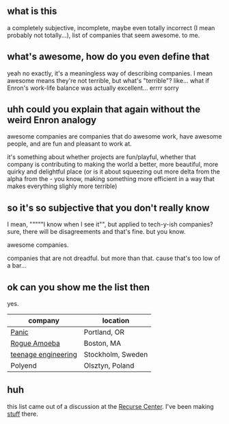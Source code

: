 ## what is this

a completely subjective, incomplete, maybe even totally incorrect (I mean probably not totally...), list of companies that seem awesome. to me.

## what's awesome, how do you even define that

yeah no exactly, it's a meaningless way of describing companies. I mean awesome means they're not terrible, but what's "terrible"? like... what if Enron's work-life balance was actually excellent... errrr sorry

## uhh could you explain that again without the weird Enron analogy

awesome companies are companies that do awesome work, have awesome people, and are fun and pleasant to work at.

it's something about whether projects are fun/playful, whether that company is contributing to making the world a better, more beautiful, more quirky and delightful place (or is it about squeezing out more delta from the alpha from the - you know, making something more efficient in a way that makes everything slighly more terrible)

## so it's so subjective that you don't really know

I mean, """""I know when I see it"", but applied to tech-y-ish companies? sure, there will be disagreements and that's fine. but you know.

awesome companies.

companies that are not dreadful. but more than that. cause that's too low of a bar...

## ok can you show me the list then

yes.

| company | location |
| --- | ---|
| [Panic](https://panic.com/) | Portland, OR |
| [Rogue Amoeba](https://rogueamoeba.com/) | Boston, MA |
| [teenage engineering](https://teenage.engineering/) | Stockholm, Sweden |
| Polyend | Olsztyn, Poland |

## huh

this list came out of a discussion at the [Recurse Center](https://www.recurse.com/). I've been making [stuff](https://recurse.greg.technology/) there.
